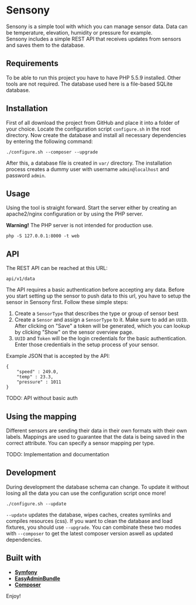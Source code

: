 # Sensony

Sensony is a simple tool with which you can manage sensor data. Data can be temperature, elevation, humidity or pressure for example.  
Sensony includes a simple REST API that receives updates from sensors and saves them to the database.

## Requirements
To be able to run this project you have to have PHP 5.5.9 installed. 
Other tools are not required. The database used here is a file-based SQLite database.

## Installation
First of all download the project from GitHub and place it into a folder of your choice. 
Locate the configuration script `configure.sh` in the root directory.
Now create the database and install all necessary dependencies by entering the following command:
```
./configure.sh --composer --upgrade
```

After this, a database file is created in `var/` directory.
The installation process creates a dummy user with username `admin@localhost` and password `admin`.

## Usage
Using the tool is straight forward. Start the server either by creating an apache2/nginx configuration or by using the PHP server.

**Warning!** The PHP server is not intended for production use.

```
php -S 127.0.0.1:8000 -t web
```

## API
The REST API can be reached at this URL:
```
api/v1/data
```

The API requires a basic authentication before accepting any data. Before you start setting up the sensor to push
data to this url, you have to setup the sensor in Sensony first. Follow these simple steps:
1. Create a `SensorType` that describes the type or group of sensor best
2. Create a `Sensor` and assign a `SensorType` to it. Make sure to add an `UUID`. After clicking on "Save" a 
token will be generated, which you can lookup by clicking "Show" on the sensor overview page.
3. `UUID` and `Token` will be the login credentials for the basic authentication. Enter those credentials in the 
setup process of your sensor.

Example JSON that is accepted by the API:
```
{
	"speed" : 249.0,
	"temp" : 23.3,
	"pressure" : 1011
}
```

TODO: API without basic auth
## Using the mapping
Different sensors are sending their data in their own formats with their own labels. Mappings are used to 
guarantee that the data is being saved in the correct attribute. You can specify a sensor mapping per type.

TODO: Implementation and documentation

## Development
During development the database schema can change. 
To update it without losing all the data you can use the configuration script once more!
```
./configure.sh --update
```

`--update` updates the database, wipes caches, creates symlinks and compiles resources (css).
If you want to clean the database and load fixtures, you should use `--upgrade`. 
You can combinate these two modes with `--composer` to get the latest composer version aswell as updated dependencies.

## Built with

* [**Symfony**][1]
* [**EasyAdminBundle**][2] 
* [**Composer**][3]

Enjoy!

[1]: https://github.com/symfony/symfony
[2]: https://github.com/EasyCorp/EasyAdminBundle
[3]: https://github.com/composer/composer
